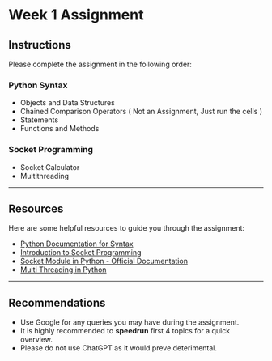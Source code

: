 # Week 1 Assignment

## Instructions
Please complete the assignment in the following order:

### Python Syntax
- Objects and Data Structures
- Chained Comparison Operators ( Not an Assignment, Just run the cells )
- Statements
- Functions and Methods 

### Socket Programming
- Socket Calculator
- Multithreading

---

## Resources
Here are some helpful resources to guide you through the assignment:

- [Python Documentation for Syntax](https://github.com/Pierian-Data/Complete-Python-3-Bootcamp)
- [Introduction to Socket Programming](https://realpython.com/python-sockets/#:~:text=Socket%20programming%20in%20Python%20involves,and%20echo%20back%20received%20messages.)
- [Socket Module in Python - Official Documentation](https://docs.python.org/3/library/socket.html)
- [Multi Threading in Python](https://www.geeksforgeeks.org/multithreading-python-set-1/)

---

## Recommendations
- Use Google for any queries you may have during the assignment.
- It is highly recommended to **speedrun** first 4 topics for a quick overview.
- Please do not use ChatGPT as it would preve deterimental.

